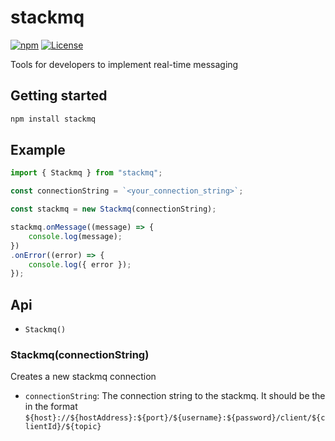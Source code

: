 # stackmq

[![npm](https://img.shields.io/npm/v/stackmq)](https://www.npmjs.com/package/stackmq) [![License](https://img.shields.io/badge/license-MIT-blue.svg)](https://opensource.org/licenses/MIT)

Tools for developers to implement real-time messaging

## Getting started

```bash
npm install stackmq
```

## Example
```js
import { Stackmq } from "stackmq";

const connectionString = `<your_connection_string>`;

const stackmq = new Stackmq(connectionString);

stackmq.onMessage((message) => {
    console.log(message);
})
.onError((error) => {
    console.log({ error });
});
```

## Api
- `Stackmq()`

### Stackmq(connectionString)

Creates a new stackmq connection

- `connectionString`: The connection string to the stackmq. It should be the in the format
`${host}://${hostAddress}:${port}/${username}:${password}/client/${clientId}/${topic}`
